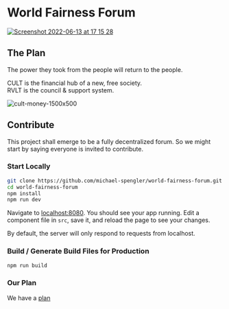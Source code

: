# World Fairness Forum
[![Screenshot 2022-06-13 at 17 15 28](https://user-images.githubusercontent.com/43786652/173386659-e8a73aec-bd77-4a73-8e6e-9a1dcc0e480d.png)](https://www.youtube.com/watch?v=J7GY1Xg6X20)

## The Plan
The power they took from the people will return to the people. 

CULT is the financial hub of a new, free society.  
RVLT is the council & support system.

![cult-money-1500x500](https://user-images.githubusercontent.com/43786652/191938463-b23804e7-8e96-4874-889b-9c027c2f471a.jpeg)

## Contribute
This project shall emerge to be a fully decentralized forum. So we might start by saying everyone is invited to contribute.
### Start Locally
```bash
git clone https://github.com/michael-spengler/world-fairness-forum.git
cd world-fairness-forum
npm install
npm run dev
```

Navigate to [localhost:8080](http://localhost:8080). You should see your app running. Edit a component file in `src`, save it, and reload the page to see your changes.

By default, the server will only respond to requests from localhost. 

### Build / Generate Build Files for Production

```bash
npm run build
```

### Our Plan
We have a [plan](https://youtube.com/watch?v=fW8amMCVAJQ&t=2s)
